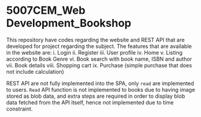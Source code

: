 # 5007CEM_Web Development_Bookshop

This repository have codes regarding the website and REST API that are developed for project regarding the subject. The features that are available in the website are:
i. Login
ii. Register
iii. User profile
iv. Home
v. Listing according to Book Genre 
vi. Book search with book name, ISBN and author
vii. Book details
viii. Shopping cart 
ix. Purchase (simple purchase that does not include calculation)

REST API are not fully implemented into the SPA, only `read` are implemented to users. `Read` API function is not implemented to books due to having image stored as blob data, and extra steps are required in order to display blob data fetched from the API itself, hence not implemented due to time constraint.

